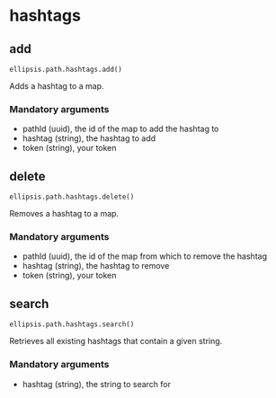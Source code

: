 # hashtags

## add

    ellipsis.path.hashtags.add()

Adds a hashtag to a map.

### Mandatory arguments

- pathId (uuid), the id of the map to add the hashtag to
- hashtag (string), the hashtag to add
- token (string), your token

## delete

    ellipsis.path.hashtags.delete()

Removes a hashtag to a map.

### Mandatory arguments

- pathId (uuid), the id of the map from which to remove the hashtag
- hashtag (string), the hashtag to remove
- token (string), your token

## search

    ellipsis.path.hashtags.search()

Retrieves all existing hashtags that contain a given string.

### Mandatory arguments

- hashtag (string), the string to search for
